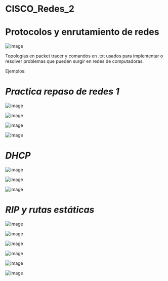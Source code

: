 # CISCO_Redes_2

# Protocolos y enrutamiento de redes

![image](https://user-images.githubusercontent.com/91923931/136820933-dfa3826e-6bf2-4b7b-9a5f-6628406ee3d0.png)

Topologías en packet tracer y comandos en .txt usados para implementar o resolver problemas que pueden surgir en redes de computadoras.

Ejemplos:

# *Practica repaso de redes 1*

![image](https://user-images.githubusercontent.com/91923931/136820046-ec5cddbc-6ba7-4444-b6c4-e3798ae98dce.png)

![image](https://user-images.githubusercontent.com/91923931/136820088-8be1275b-404b-4686-a9de-831c70b3e08d.png)

![image](https://user-images.githubusercontent.com/91923931/136820145-b5081d29-4062-41cf-bc01-e7346b9411a6.png)

![image](https://user-images.githubusercontent.com/91923931/136820177-d185f15b-e26f-43c1-9f60-031488937729.png)

# *DHCP*

![image](https://user-images.githubusercontent.com/91923931/136819071-6e859031-780c-4422-b3c7-95ddedb4f7b4.png)

![image](https://user-images.githubusercontent.com/91923931/136819254-5a7bdafa-5026-49f7-bd0e-511de9cd4b7e.png)

![image](https://user-images.githubusercontent.com/91923931/136819301-c28c586f-b442-4839-89b1-3cb8f52d1bd5.png)

# *RIP y rutas estáticas*

![image](https://user-images.githubusercontent.com/91923931/136820407-8b40c692-5170-4122-900c-22d33ae8898a.png)

![image](https://user-images.githubusercontent.com/91923931/136820533-79b9f3d5-ecf8-40af-8198-58bbd9711e4e.png)

![image](https://user-images.githubusercontent.com/91923931/136820573-a275f80a-9cb1-4e43-b2db-217779996480.png)

![image](https://user-images.githubusercontent.com/91923931/136820620-4d517858-3051-4610-8c4b-99ebbde904ac.png)

![image](https://user-images.githubusercontent.com/91923931/136820667-95a45681-29e5-4367-b073-34fedc5d2171.png)

![image](https://user-images.githubusercontent.com/91923931/136820700-7ed22a27-81ac-44de-86dc-4ac945fc60d9.png)


